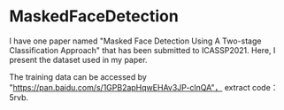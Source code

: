 # MaskedFaceDetection
I have one paper named "Masked Face Detection Using A Two-stage Classification Approach" that has been submitted to ICASSP2021.
Here, I present the dataset used in my paper. 

The training data can be accessed by "https://pan.baidu.com/s/1GPB2apHqwEHAv3JP-clnQA"， extract code：5rvb.  
